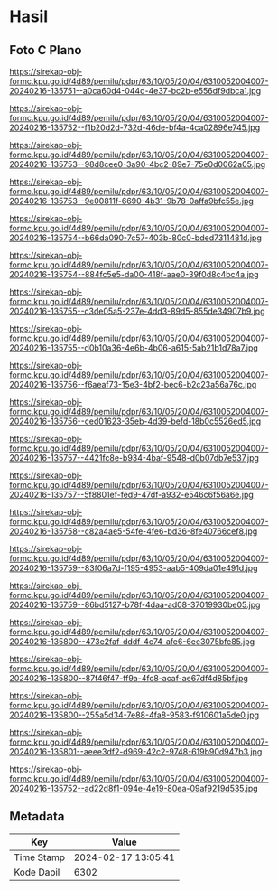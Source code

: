 # Hasil

## Foto C Plano

https://sirekap-obj-formc.kpu.go.id/4d89/pemilu/pdpr/63/10/05/20/04/6310052004007-20240216-135751--a0ca60d4-044d-4e37-bc2b-e556df9dbca1.jpg

https://sirekap-obj-formc.kpu.go.id/4d89/pemilu/pdpr/63/10/05/20/04/6310052004007-20240216-135752--f1b20d2d-732d-46de-bf4a-4ca02896e745.jpg

https://sirekap-obj-formc.kpu.go.id/4d89/pemilu/pdpr/63/10/05/20/04/6310052004007-20240216-135753--98d8cee0-3a90-4bc2-89e7-75e0d0062a05.jpg

https://sirekap-obj-formc.kpu.go.id/4d89/pemilu/pdpr/63/10/05/20/04/6310052004007-20240216-135753--9e00811f-6690-4b31-9b78-0affa9bfc55e.jpg

https://sirekap-obj-formc.kpu.go.id/4d89/pemilu/pdpr/63/10/05/20/04/6310052004007-20240216-135754--b66da090-7c57-403b-80c0-bded7311481d.jpg

https://sirekap-obj-formc.kpu.go.id/4d89/pemilu/pdpr/63/10/05/20/04/6310052004007-20240216-135754--884fc5e5-da00-418f-aae0-39f0d8c4bc4a.jpg

https://sirekap-obj-formc.kpu.go.id/4d89/pemilu/pdpr/63/10/05/20/04/6310052004007-20240216-135755--c3de05a5-237e-4dd3-89d5-855de34907b9.jpg

https://sirekap-obj-formc.kpu.go.id/4d89/pemilu/pdpr/63/10/05/20/04/6310052004007-20240216-135755--d0b10a36-4e6b-4b06-a615-5ab21b1d78a7.jpg

https://sirekap-obj-formc.kpu.go.id/4d89/pemilu/pdpr/63/10/05/20/04/6310052004007-20240216-135756--f6aeaf73-15e3-4bf2-bec6-b2c23a56a76c.jpg

https://sirekap-obj-formc.kpu.go.id/4d89/pemilu/pdpr/63/10/05/20/04/6310052004007-20240216-135756--ced01623-35eb-4d39-befd-18b0c5526ed5.jpg

https://sirekap-obj-formc.kpu.go.id/4d89/pemilu/pdpr/63/10/05/20/04/6310052004007-20240216-135757--4421fc8e-b934-4baf-9548-d0b07db7e537.jpg

https://sirekap-obj-formc.kpu.go.id/4d89/pemilu/pdpr/63/10/05/20/04/6310052004007-20240216-135757--5f8801ef-fed9-47df-a932-e546c6f56a6e.jpg

https://sirekap-obj-formc.kpu.go.id/4d89/pemilu/pdpr/63/10/05/20/04/6310052004007-20240216-135758--c82a4ae5-54fe-4fe6-bd36-8fe40766cef8.jpg

https://sirekap-obj-formc.kpu.go.id/4d89/pemilu/pdpr/63/10/05/20/04/6310052004007-20240216-135759--83f06a7d-f195-4953-aab5-409da01e491d.jpg

https://sirekap-obj-formc.kpu.go.id/4d89/pemilu/pdpr/63/10/05/20/04/6310052004007-20240216-135759--86bd5127-b78f-4daa-ad08-37019930be05.jpg

https://sirekap-obj-formc.kpu.go.id/4d89/pemilu/pdpr/63/10/05/20/04/6310052004007-20240216-135800--473e2faf-dddf-4c74-afe6-6ee3075bfe85.jpg

https://sirekap-obj-formc.kpu.go.id/4d89/pemilu/pdpr/63/10/05/20/04/6310052004007-20240216-135800--87f46f47-ff9a-4fc8-acaf-ae67df4d85bf.jpg

https://sirekap-obj-formc.kpu.go.id/4d89/pemilu/pdpr/63/10/05/20/04/6310052004007-20240216-135800--255a5d34-7e88-4fa8-9583-f910601a5de0.jpg

https://sirekap-obj-formc.kpu.go.id/4d89/pemilu/pdpr/63/10/05/20/04/6310052004007-20240216-135801--aeee3df2-d969-42c2-9748-619b90d947b3.jpg

https://sirekap-obj-formc.kpu.go.id/4d89/pemilu/pdpr/63/10/05/20/04/6310052004007-20240216-135752--ad22d8f1-094e-4e19-80ea-09af9219d535.jpg


## Metadata

| Key        | Value               |
| ---------- | ------------------- |
| Time Stamp | 2024-02-17 13:05:41 |
| Kode Dapil | 6302                |



